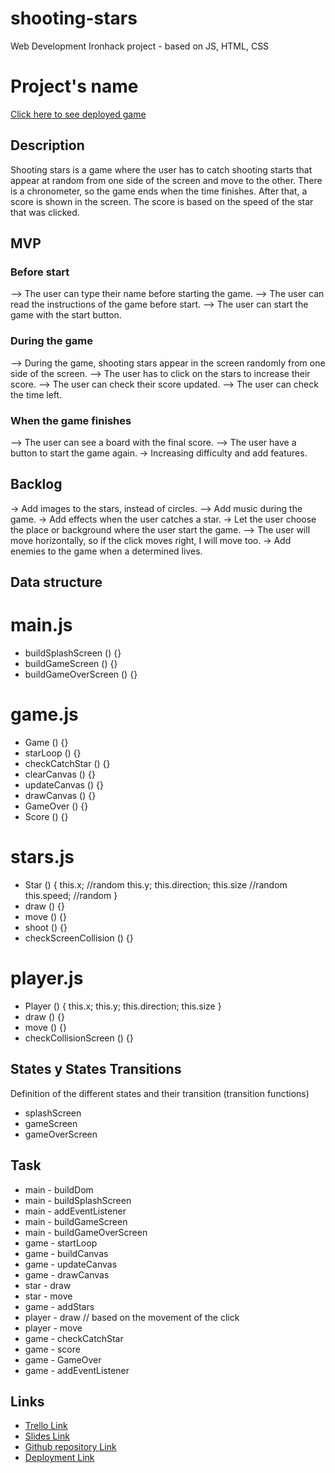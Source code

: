 # shooting-stars
Web Development Ironhack project - based on JS, HTML, CSS

# Project's name

[Click here to see deployed game](http://github.com)

## Description
Shooting stars is a game where the user has to catch shooting starts that appear at random from one side of the screen and move to the other.
There is a chronometer, so the game ends when the time finishes.
After that, a score is shown in the screen. The score is based on the speed of the star that was clicked.

## MVP
### Before start
—> The user can type their name before starting the game.
—> The user can read the instructions of the game before start.
—> The user can start the game with the start button. 

### During the game
—> During the game, shooting stars appear in the screen randomly from one side of the screen.
—> The user has to click on the stars to increase their score.
—> The user can check their score updated.
—> The user can check the time left.

### When the game finishes
—> The user can see a board with the final score.
—> The user have a button to start the game again.
-> Increasing difficulty and add features.

## Backlog
-> Add images to the stars, instead of circles.
—> Add music during the game.
-> Add effects when the user catches a star.
-> Let the user choose the place or background where the user start the game.
—> The user will move horizontally, so if the click moves right, I will move too.
-> Add enemies to the game when a determined lives.

## Data structure
# main.js
- buildSplashScreen () {}
- buildGameScreen () {}
- buildGameOverScreen () {}

# game.js
- Game () {}
- starLoop () {}
- checkCatchStar () {}
- clearCanvas () {}
- updateCanvas () {}
- drawCanvas () {}
- GameOver () {}
- Score () {}

# stars.js 
- Star () {
    this.x; //random
    this.y;
    this.direction;
    this.size //random
    this.speed; //random
}
- draw () {}
- move () {}
- shoot () {}
- checkScreenCollision () {}

# player.js 
- Player () {
    this.x;
    this.y;
    this.direction;
    this.size
}
- draw () {}
- move () {}
- checkCollisionScreen () {}

## States y States Transitions
Definition of the different states and their transition (transition functions)
- splashScreen
- gameScreen
- gameOverScreen

## Task
- main - buildDom
- main - buildSplashScreen
- main - addEventListener
- main - buildGameScreen
- main - buildGameOverScreen
- game - startLoop
- game - buildCanvas
- game - updateCanvas
- game - drawCanvas
- star - draw
- star - move
- game - addStars
- player - draw // based on the movement of the click
- player - move 
- game - checkCatchStar
- game - score
- game - GameOver
- game - addEventListener


## Links
- [Trello Link](https://trello.com/b/qJvWaLhd/shooting-stars)
- [Slides Link](http://slides.com)
- [Github repository Link](https://github.com/karlajaramillo/shooting-stars)
- [Deployment Link](http://github.com)
